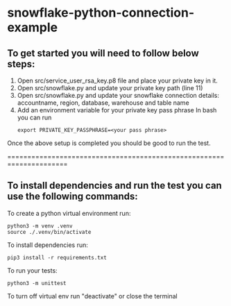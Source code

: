 # snowflake-python-connection-example

## To get started you will need to follow below steps:

1. Open src/service_user_rsa_key.p8 file and place your private key in it.
2. Open src/snowflake.py and update your private key path (line 11)
3. Open src/snowflake.py and update your snowflake connection details: accountname, region, database, warehouse and table name
4. Add an environment variable for your private key pass phrase
   In bash you can run 
   ```
   export PRIVATE_KEY_PASSPHRASE=<your pass phrase>
   ```

Once the above setup is completed you should be good to run the test. 

=====================================================================

## To install dependencies and run the test you can use the following commands:

To create a python virtual environment run:

```
python3 -m venv .venv
source ./.venv/bin/activate
```

To install dependencies run: 
```
pip3 install -r requirements.txt
```

To run your tests:
```
python3 -m unittest
```

To turn off virtual env  run "deactivate" or close the terminal 
